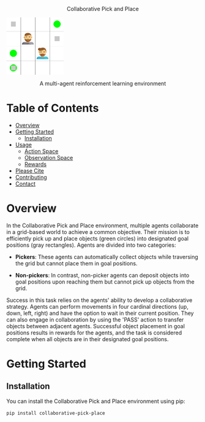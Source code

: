 <p align="center">

 <p align="center">Collaborative Pick and Place</p>
 <img width="150px" src="logo.png" align="center" alt="Collaborative Pick and Place Environment" />
 <p align="center">A multi-agent reinforcement learning environment</p>
</p>

<!-- TABLE OF CONTENTS -->
<h1> Table of Contents </h1>

- [Overview](#overview)
- [Getting Started](#getting-started)
  - [Installation](#installation)
- [Usage](#usage)
  - [Action Space](#action-space)
  - [Observation Space](#observation-space)
  - [Rewards](#rewards)
- [Please Cite](#please-cite)
- [Contributing](#contributing)
- [Contact](#contact)

<!-- OVERVIEW -->
# Overview

In the Collaborative Pick and Place environment, multiple agents collaborate in a grid-based world to achieve a common objective. Their mission is to efficiently pick up and place objects (green circles) into designated goal positions (gray rectangles). Agents are divided into two categories:

- **Pickers**: These agents can automatically collect objects while traversing the grid but cannot place them in goal positions.

- **Non-pickers**: In contrast, non-picker agents can deposit objects into goal positions upon reaching them but cannot pick up objects from the grid.

Success in this task relies on the agents' ability to develop a collaborative strategy. Agents can perform movements in four cardinal directions (up, down, left, right) and have the option to wait in their current position. They can also engage in collaboration by using the 'PASS' action to transfer objects between adjacent agents. Successful object placement in goal positions results in rewards for the agents, and the task is considered complete when all objects are in their designated goal positions.

<!-- GETTING STARTED -->
# Getting Started

## Installation

You can install the Collaborative Pick and Place environment using pip:

```sh
pip install collaborative-pick-place

